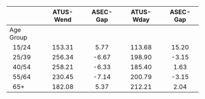 
|                      |    ATUS-Wend |     ASEC-Gap |    ATUS-Wday |     ASEC-Gap |
| -------------------- | :----------: | :----------: | :----------: | :----------: |
| Age Group            |              |              |              |              |
| &nbsp;&nbsp;15/24    |       153.31 |         5.77 |       113.68 |        15.20 |
| &nbsp;&nbsp;25/39    |       256.34 |        -6.67 |       198.90 |        -3.15 |
| &nbsp;&nbsp;40/54    |       258.21 |        -6.33 |       185.40 |         1.63 |
| &nbsp;&nbsp;55/64    |       230.45 |        -7.14 |       200.79 |        -3.15 |
| &nbsp;&nbsp;65+      |       182.08 |         5.37 |       212.21 |         2.04 |

